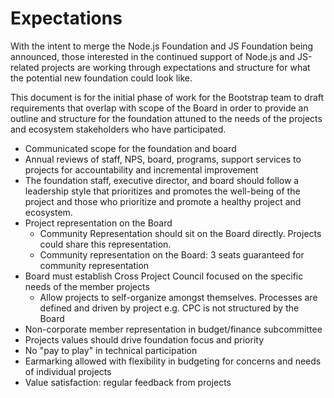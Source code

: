 # Expectations
With the intent to merge the Node.js Foundation and JS Foundation being announced, those interested in the continued support of Node.js and JS-related projects are working through expectations and structure for what the potential new foundation could look like. 

This document is for the initial phase of work for the Bootstrap team to draft requirements that overlap with scope of the Board in order to provide an outline and structure for the foundation attuned to the needs of the projects and ecosystem stakeholders who have participated.

- Communicated scope for the foundation and board
- Annual reviews of staff, NPS, board, programs, support services to projects for accountability and incremental improvement
- The foundation staff, executive director, and board should follow a leadership style that prioritizes and promotes the well-being of the project and those who prioritize and promote a healthy project and ecosystem.
- Project representation on the Board
  - Community Representation should sit on the Board directly. Projects could share this representation.
  - Community representation on the Board: 3 seats guaranteed for community representation
- Board must establish Cross Project Council focused on the specific needs of the member projects
  - Allow projects to self-organize amongst themselves. Processes are defined and driven by project e.g. CPC is not structured by the Board
- Non-corporate member representation in budget/finance subcommittee
- Projects values should drive foundation focus and priority
- No "pay to play" in technical participation
- Earmarking allowed with flexibility in budgeting for concerns and needs of individual projects
- Value satisfaction: regular feedback from projects
